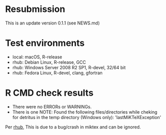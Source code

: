 # Resubmission

This is an update version 0.1.1 (see NEWS.md)

# Test environments
* local: macOS, R-release 
* rhub: Debian Linux, R-release, GCC
* rhub: Windows Server 2008 R2 SP1, R-devel, 32/64 bit
* rhub: Fedora Linux, R-devel, clang, gfortran


# R CMD check results
* There were no ERRORs or WARNINGs.
* There is one NOTE: Found the following files/directories while cheking for detritus in the temp directory (Windows only):
    'lastMiKTeXException' 

Per [rhub](https://github.com/r-hub/rhub/issues/503), This is due to a bug/crash in miktex and can be ignored.
